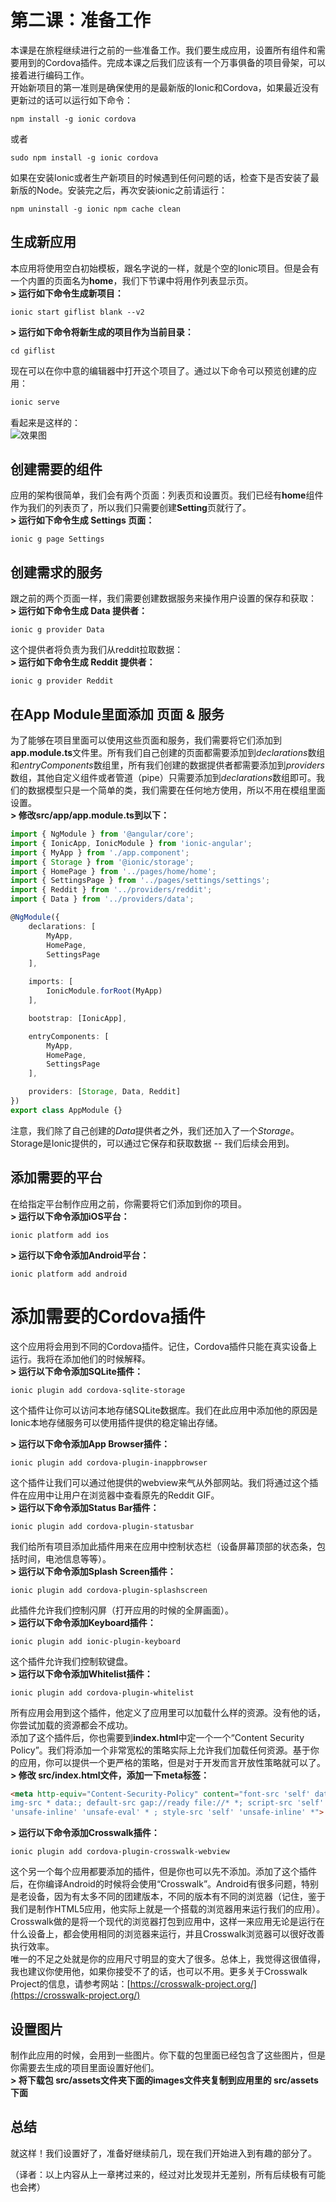 # 第二课：准备工作
  
本课是在旅程继续进行之前的一些准备工作。我们要生成应用，设置所有组件和需要用到的Cordova插件。完成本课之后我们应该有一个万事俱备的项目骨架，可以接着进行编码工作。  
开始新项目的第一准则是确保使用的是最新版的Ionic和Cordova，如果最近没有更新过的话可以运行如下命令：
```shell
npm install -g ionic cordova
```
或者
```shell
sudo npm install -g ionic cordova
```
如果在安装Ionic或者生产新项目的时候遇到任何问题的话，检查下是否安装了最新版的Node。安装完之后，再次安装ionic之前请运行：
```shell
npm uninstall -g ionic npm cache clean
```
  
## 生成新应用
本应用将使用空白初始模板，跟名字说的一样，就是个空的Ionic项目。但是会有一个内置的页面名为**home**，我们下节课中将用作列表显示页。  
**> 运行如下命令生成新项目：**
```shell
ionic start giflist blank --v2
```
**> 运行如下命令将新生成的项目作为当前目录：**
```shell
cd giflist
```
现在可以在你中意的编辑器中打开这个项目了。通过以下命令可以预览创建的应用：
```typescript
ionic serve
```
看起来是这样的：  
![效果图](/imgs/3.2.1.jpg)    
  
## 创建需要的组件
应用的架构很简单，我们会有两个页面：列表页和设置页。我们已经有**home**组件作为我们的列表页了，所以我们只需要创建**Setting**页就行了。  
**> 运行如下命令生成 Settings 页面：**
```shell
ionic g page Settings
```
  
## 创建需求的服务
跟之前的两个页面一样，我们需要创建数据服务来操作用户设置的保存和获取：  
**> 运行如下命令生成 Data 提供者：**
```shell
ionic g provider Data
```
这个提供者将负责为我们从reddit拉取数据：  
**> 运行如下命令生成 Reddit 提供者：**
```shell
ionic g provider Reddit
```

## 在App Module里面添加 页面 & 服务
  
为了能够在项目里面可以使用这些页面和服务，我们需要将它们添加到**app.module.ts**文件里。所有我们自己创建的页面都需要添加到*declarations*数组和*entryComponents*数组里，所有我们创建的数据提供者都需要添加到*providers*数组，其他自定义组件或者管道（pipe）只需要添加到*declarations*数组即可。我们的数据模型只是一个简单的类，我们需要在任何地方使用，所以不用在模组里面设置。   
**> 修改src/app/app.module.ts到以下：**
```typescript
import { NgModule } from '@angular/core';
import { IonicApp, IonicModule } from 'ionic-angular';
import { MyApp } from './app.component';
import { Storage } from '@ionic/storage';
import { HomePage } from '../pages/home/home';
import { SettingsPage } from '../pages/settings/settings';
import { Reddit } from '../providers/reddit';
import { Data } from '../providers/data';

@NgModule({
    declarations: [
        MyApp,
        HomePage,
        SettingsPage
    ],

    imports: [
        IonicModule.forRoot(MyApp)
    ],

    bootstrap: [IonicApp],

    entryComponents: [
        MyApp,
        HomePage,
        SettingsPage
    ],

    providers: [Storage, Data, Reddit]
})
export class AppModule {}
```
注意，我们除了自己创建的*Data*提供者之外，我们还加入了一个*Storage*。Storage是Ionic提供的，可以通过它保存和获取数据 -- 我们后续会用到。  

## 添加需要的平台
  
在给指定平台制作应用之前，你需要将它们添加到你的项目。  
**> 运行以下命令添加iOS平台：**
```shell
ionic platform add ios
```
**> 运行以下命令添加Android平台：**
```shell
ionic platform add android
```
  
# 添加需要的Cordova插件
这个应用将会用到不同的Cordova插件。记住，Cordova插件只能在真实设备上运行。我将在添加他们的时候解释。  
**> 运行以下命令添加SQLite插件：**
```shell
ionic plugin add cordova-sqlite-storage
```
这个插件让你可以访问本地存储SQLite数据库。我们在此应用中添加他的原因是Ionic本地存储服务可以使用插件提供的稳定输出存储。    

**> 运行以下命令添加App Browser插件：**
```shell
ionic plugin add cordova-plugin-inappbrowser
```
这个插件让我们可以通过他提供的webview来气从外部网站。我们将通过这个插件在应用中让用户在浏览器中查看原先的Reddit GIF。  
**> 运行以下命令添加Status Bar插件：**
```shell
ionic plugin add cordova-plugin-statusbar
```
我们给所有项目添加此插件用来在应用中控制状态栏（设备屏幕顶部的状态条，包括时间，电池信息等等）。  
**> 运行以下命令添加Splash Screen插件：**
```shell
ionic plugin add cordova-plugin-splashscreen
```
此插件允许我们控制闪屏（打开应用的时候的全屏画面）。  
**> 运行以下命令添加Keyboard插件：**
```shell
ionic plugin add ionic-plugin-keyboard
```
这个插件允许我们控制软键盘。  
**> 运行以下命令添加Whitelist插件：**
```shell
ionic plugin add cordova-plugin-whitelist
```
所有应用会用到这个插件，他定义了应用里可以加载什么样的资源。没有他的话，你尝试加载的资源都会不成功。  
添加了这个插件后，你也需要到**index.html**中定一个一个“Content Security Policy”。我们将添加一个非常宽松的策略实际上允许我们加载任何资源。基于你的应用，你可以提供一个更严格的策略，但是对于开发而言开放性策略就可以了。  
**> 修改 src/index.html文件，添加一下meta标签：**
```html
<meta http-equiv="Content-Security-Policy" content="font-src 'self' data:;
img-src * data:; default-src gap://ready file://* *; script-src 'self'
'unsafe-inline' 'unsafe-eval' * ; style-src 'self' 'unsafe-inline' *">
```
**> 运行以下命令添加Crosswalk插件：**
```shell
ionic plugin add cordova-plugin-crosswalk-webview
```
这个另一个每个应用都要添加的插件，但是你也可以先不添加。添加了这个插件后，在你编译Android的时候将会使用“Crosswalk”。Android有很多问题，特别是老设备，因为有太多不同的团建版本，不同的版本有不同的浏览器（记住，鉴于我们是制作HTML5应用，他实际上就是一个搭载的浏览器用来运行我们的应用）。Crosswalk做的是将一个现代的浏览器打包到应用中，这样一来应用无论是运行在什么设备上，都会使用相同的浏览器来运行，并且Crosswalk浏览器可以很好改善执行效率。  
唯一的不足之处就是你的应用尺寸明显的变大了很多。总体上，我觉得这很值得，我也建议你使用他，如果你接受不了的话，也可以不用。更多关于Crosswalk Project的信息，请参考网站：[https://crosswalk-project.org/](https://crosswalk-project.org/)  
  
## 设置图片
制作此应用的时候，会用到一些图片。你下载的包里面已经包含了这些图片，但是你需要去生成的项目里面设置好他们。  
**> 将下载包 src/assets文件夹下面的images文件夹复制到应用里的 src/assets下面**  
  
## 总结
就这样！我们设置好了，准备好继续前几，现在我们开始进入到有趣的部分了。  
  
（译者：以上内容从上一章拷过来的，经过对比发现并无差别，所有后续极有可能也会拷）